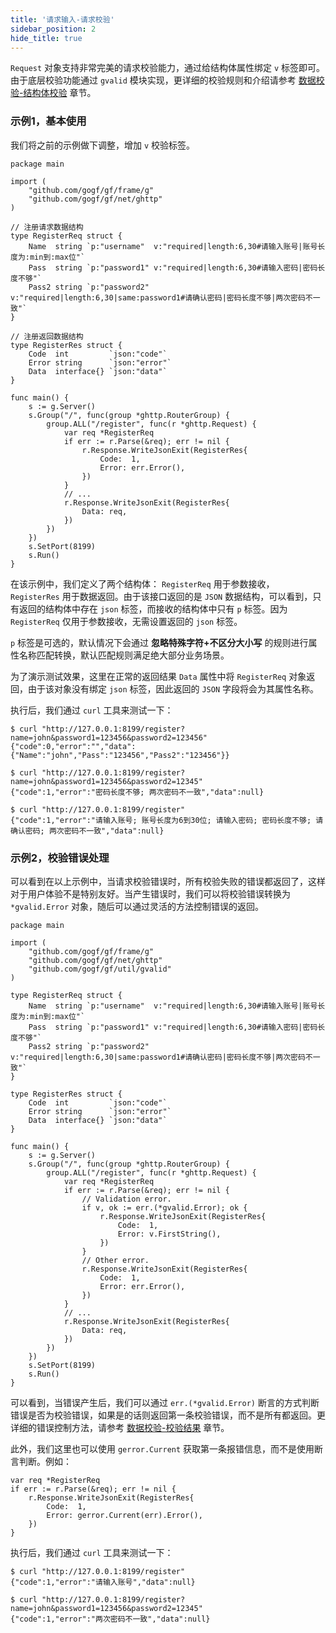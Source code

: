 ```yaml
---
title: '请求输入-请求校验'
sidebar_position: 2
hide_title: true
---
```


`Request` 对象支持非常完美的请求校验能力，通过给结构体属性绑定 `v` 标签即可。由于底层校验功能通过 `gvalid` 模块实现，更详细的校验规则和介绍请参考 [数据校验-结构体校验](output/goframe-v1.15-md/核心组件/数据校验/数据校验-结构体校验) 章节。

### 示例1，基本使用

我们将之前的示例做下调整，增加 `v` 校验标签。

```
package main

import (
	"github.com/gogf/gf/frame/g"
	"github.com/gogf/gf/net/ghttp"
)

// 注册请求数据结构
type RegisterReq struct {
	Name  string `p:"username"  v:"required|length:6,30#请输入账号|账号长度为:min到:max位"`
	Pass  string `p:"password1" v:"required|length:6,30#请输入密码|密码长度不够"`
	Pass2 string `p:"password2" v:"required|length:6,30|same:password1#请确认密码|密码长度不够|两次密码不一致"`
}

// 注册返回数据结构
type RegisterRes struct {
	Code  int         `json:"code"`
	Error string      `json:"error"`
	Data  interface{} `json:"data"`
}

func main() {
	s := g.Server()
	s.Group("/", func(group *ghttp.RouterGroup) {
		group.ALL("/register", func(r *ghttp.Request) {
			var req *RegisterReq
			if err := r.Parse(&req); err != nil {
				r.Response.WriteJsonExit(RegisterRes{
					Code:  1,
					Error: err.Error(),
				})
			}
			// ...
			r.Response.WriteJsonExit(RegisterRes{
				Data: req,
			})
		})
	})
	s.SetPort(8199)
	s.Run()
}
```

在该示例中，我们定义了两个结构体： `RegisterReq` 用于参数接收， `RegisterRes` 用于数据返回。由于该接口返回的是 `JSON` 数据结构，可以看到，只有返回的结构体中存在 `json` 标签，而接收的结构体中只有 `p` 标签。因为 `RegisterReq` 仅用于参数接收，无需设置返回的 `json` 标签。

`p` 标签是可选的，默认情况下会通过 **忽略特殊字符+不区分大小写** 的规则进行属性名称匹配转换，默认匹配规则满足绝大部分业务场景。

为了演示测试效果，这里在正常的返回结果 `Data` 属性中将 `RegisterReq` 对象返回，由于该对象没有绑定 `json` 标签，因此返回的 `JSON` 字段将会为其属性名称。

执行后，我们通过 `curl` 工具来测试一下：

``` undefined
$ curl "http://127.0.0.1:8199/register?name=john&password1=123456&password2=123456"
{"code":0,"error":"","data":{"Name":"john","Pass":"123456","Pass2":"123456"}}

$ curl "http://127.0.0.1:8199/register?name=john&password1=123456&password2=12345"
{"code":1,"error":"密码长度不够; 两次密码不一致","data":null}

$ curl "http://127.0.0.1:8199/register"
{"code":1,"error":"请输入账号; 账号长度为6到30位; 请输入密码; 密码长度不够; 请确认密码; 两次密码不一致","data":null}

```

### 示例2，校验错误处理

可以看到在以上示例中，当请求校验错误时，所有校验失败的错误都返回了，这样对于用户体验不是特别友好。当产生错误时，我们可以将校验错误转换为 `*gvalid.Error` 对象，随后可以通过灵活的方法控制错误的返回。

```
package main

import (
	"github.com/gogf/gf/frame/g"
	"github.com/gogf/gf/net/ghttp"
	"github.com/gogf/gf/util/gvalid"
)

type RegisterReq struct {
	Name  string `p:"username"  v:"required|length:6,30#请输入账号|账号长度为:min到:max位"`
	Pass  string `p:"password1" v:"required|length:6,30#请输入密码|密码长度不够"`
	Pass2 string `p:"password2" v:"required|length:6,30|same:password1#请确认密码|密码长度不够|两次密码不一致"`
}

type RegisterRes struct {
	Code  int         `json:"code"`
	Error string      `json:"error"`
	Data  interface{} `json:"data"`
}

func main() {
	s := g.Server()
	s.Group("/", func(group *ghttp.RouterGroup) {
		group.ALL("/register", func(r *ghttp.Request) {
			var req *RegisterReq
			if err := r.Parse(&req); err != nil {
				// Validation error.
				if v, ok := err.(*gvalid.Error); ok {
					r.Response.WriteJsonExit(RegisterRes{
						Code:  1,
						Error: v.FirstString(),
					})
				}
				// Other error.
				r.Response.WriteJsonExit(RegisterRes{
					Code:  1,
					Error: err.Error(),
				})
			}
			// ...
			r.Response.WriteJsonExit(RegisterRes{
				Data: req,
			})
		})
	})
	s.SetPort(8199)
	s.Run()
}
```

可以看到，当错误产生后，我们可以通过 `err.(*gvalid.Error)` 断言的方式判断错误是否为校验错误，如果是的话则返回第一条校验错误，而不是所有都返回。更详细的错误控制方法，请参考 [数据校验-校验结果](output/goframe-v1.15-md/核心组件/数据校验/数据校验-校验结果) 章节。

此外，我们这里也可以使用 `gerror.Current` 获取第一条报错信息，而不是使用断言判断。例如：

```
var req *RegisterReq
if err := r.Parse(&req); err != nil {
	r.Response.WriteJsonExit(RegisterRes{
		Code:  1,
		Error: gerror.Current(err).Error(),
	})
}
```

执行后，我们通过 `curl` 工具来测试一下：

``` undefined
$ curl "http://127.0.0.1:8199/register"
{"code":1,"error":"请输入账号","data":null}

$ curl "http://127.0.0.1:8199/register?name=john&password1=123456&password2=12345"
{"code":1,"error":"两次密码不一致","data":null}

```